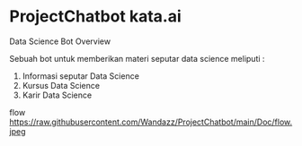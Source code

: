 # ProjectChatbot kata.ai


Data Science Bot Overview

Sebuah bot untuk memberikan materi seputar data science meliputi :
1. Informasi seputar Data Science
2. Kursus Data Science
3. Karir Data Science

flow https://raw.githubusercontent.com/Wandazz/ProjectChatbot/main/Doc/flow.jpeg
